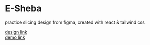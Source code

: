 # E-Sheba

practice slicing design from figma, created with react & tailwind css

[design link](https://www.figma.com/community/file/1170008021377081653/free-medical-landing-page-design) <br/>
[demo link](https://e-sheba.surge.sh)